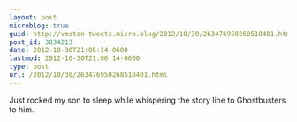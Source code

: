 ```yaml
---
layout: post
microblog: true
guid: http://vmstan-tweets.micro.blog/2012/10/30/263476950268518401.html
post_id: 3034213
date: 2012-10-30T21:06:14-0600
lastmod: 2012-10-30T21:06:14-0600
type: post
url: /2012/10/30/263476950268518401.html
---
```

Just rocked my son to sleep while whispering the story line to Ghostbusters to him.
